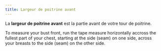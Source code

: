 ```yaml
---
title: Largeur de poitrine avant
---
```


La **largeur de poitrine avant** est la partie avant de votre tour de poitrine.

To measure your bust front, run the tape measure horizontally accross the fullest part of your chest, starting at the side (seam) on one side, across your breasts to the side (seam) on the other side.
<MeasieImage />
